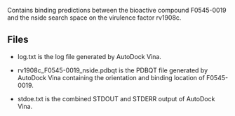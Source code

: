 Contains binding predictions between the bioactive compound F0545-0019 and the nside search space on the virulence factor rv1908c.

## Files

- log.txt is the log file generated by AutoDock Vina.

- rv1908c_F0545-0019_nside.pdbqt is the PDBQT file generated by AutoDock Vina containing the orientation and binding location of F0545-0019.

- stdoe.txt is the combined STDOUT and STDERR output of AutoDock Vina.

